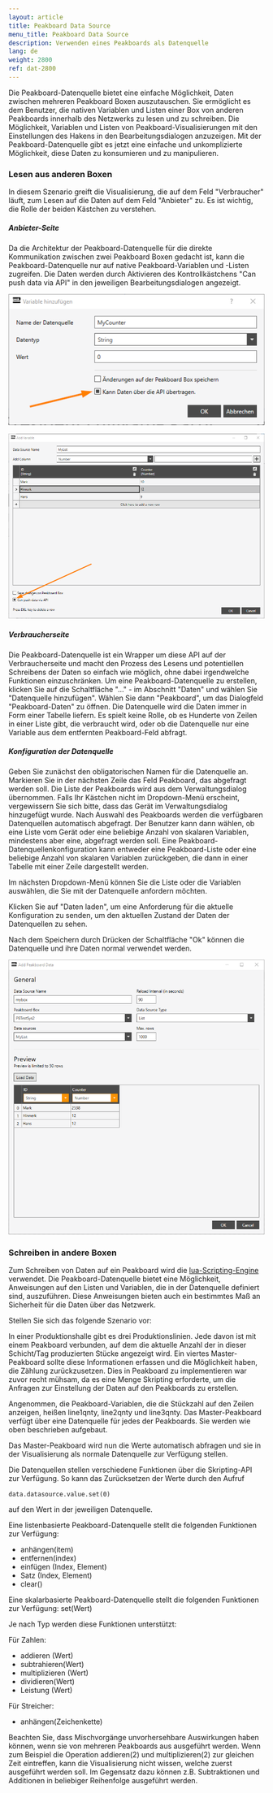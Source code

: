```yaml
---
layout: article
title: Peakboard Data Source
menu_title: Peakboard Data Source
description: Verwenden eines Peakboards als Datenquelle
lang: de
weight: 2800
ref: dat-2800
---
```


Die Peakboard-Datenquelle bietet eine einfache Möglichkeit, Daten zwischen mehreren Peakboard Boxen auszutauschen. Sie ermöglicht es dem Benutzer, die nativen Variablen und Listen einer Box von anderen Peakboards innerhalb des Netzwerks zu lesen und zu schreiben. Die Möglichkeit, Variablen und Listen von Peakboard-Visualisierungen mit den Einstellungen des Hakens in den Bearbeitungsdialogen anzuzeigen. Mit der Peakboard-Datenquelle gibt es jetzt eine einfache und unkomplizierte Möglichkeit, diese Daten zu konsumieren und zu manipulieren.

### Lesen aus anderen Boxen

In diesem Szenario greift die Visualisierung, die auf dem Feld "Verbraucher" läuft, zum Lesen auf die Daten auf dem Feld "Anbieter" zu. Es ist wichtig, die Rolle der beiden Kästchen zu verstehen.

##### Anbieter-Seite

Da die Architektur der Peakboard-Datenquelle für die direkte Kommunikation zwischen zwei Peakboard Boxen gedacht ist, kann die Peakboard-Datenquelle nur auf native Peakboard-Variablen und -Listen zugreifen. Die Daten werden durch Aktivieren des Kontrollkästchens "Can push data via API" in den jeweiligen Bearbeitungsdialogen angezeigt.

![Variable aktivieren](/assets/images/data-sources/peakbaord-datasource/pb-datasource-provider1.png)

![Liste aktivieren](/assets/images/data-sources/peakbaord-datasource/pb-datasource-provider2.png)

##### Verbraucherseite

Die Peakboard-Datenquelle ist ein Wrapper um diese API auf der Verbraucherseite und macht den Prozess des Lesens und potentiellen Schreibens der Daten so einfach wie möglich, ohne dabei irgendwelche Funktionen einzuschränken.
Um eine Peakboard-Datenquelle zu erstellen, klicken Sie auf die Schaltfläche "..." - im Abschnitt "Daten" und wählen Sie "Datenquelle hinzufügen".
Wählen Sie dann "Peakboard", um das Dialogfeld "Peakboard-Daten" zu öffnen. 
Die Datenquelle wird die Daten immer in Form einer Tabelle liefern. 
Es spielt keine Rolle, ob es Hunderte von Zeilen in einer Liste gibt, die verbraucht wird, oder ob die Datenquelle nur eine Variable aus dem entfernten Peakboard-Feld abfragt.

##### Konfiguration der Datenquelle

Geben Sie zunächst den obligatorischen Namen für die Datenquelle an.
Markieren Sie in der nächsten Zeile das Feld Peakboard, das abgefragt werden soll. 
Die Liste der Peakboards wird aus dem Verwaltungsdialog übernommen. 
Falls Ihr Kästchen nicht im Dropdown-Menü erscheint, vergewissern Sie sich bitte, dass das Gerät im Verwaltungsdialog hinzugefügt wurde.
Nach Auswahl des Peakboards werden die verfügbaren Datenquellen automatisch abgefragt. 
Der Benutzer kann dann wählen, ob eine Liste vom Gerät oder eine beliebige Anzahl von skalaren Variablen, mindestens aber eine, abgefragt werden soll.
Eine Peakboard-Datenquellenkonfiguration kann entweder eine Peakboard-Liste oder eine beliebige Anzahl von skalaren Variablen zurückgeben, die dann in einer Tabelle mit einer Zeile dargestellt werden.

Im nächsten Dropdown-Menü können Sie die Liste oder die Variablen auswählen, die Sie mit der Datenquelle anfordern möchten.

Klicken Sie auf "Daten laden", um eine Anforderung für die aktuelle Konfiguration zu senden, um den aktuellen Zustand der Daten der Datenquellen zu sehen.

Nach dem Speichern durch Drücken der Schaltfläche "Ok" können die Datenquelle und ihre Daten normal verwendet werden.

![Liste aktivieren](/assets/images/data-sources/peakbaord-datasource/pb-datasource-consumer.png)


### Schreiben in andere Boxen

Zum Schreiben von Daten auf ein Peakboard wird die [lua-Scripting-Engine](https://help.peakboard.com/scripting/de-script-engine.html) verwendet. 
Die Peakboard-Datenquelle bietet eine Möglichkeit, Anweisungen auf den Listen und Variablen, die in der Datenquelle definiert sind, auszuführen. 
Diese Anweisungen bieten auch ein bestimmtes Maß an Sicherheit für die Daten über das Netzwerk.

Stellen Sie sich das folgende Szenario vor:

In einer Produktionshalle gibt es drei Produktionslinien. Jede davon ist mit einem Peakboard verbunden, auf dem die aktuelle Anzahl der in dieser Schicht/Tag produzierten Stücke angezeigt wird.
Ein viertes Master-Peakboard sollte diese Informationen erfassen und die Möglichkeit haben, die Zählung zurückzusetzen. Dies in Peakboard zu implementieren war zuvor recht mühsam, da es eine Menge Skripting erforderte, um die Anfragen zur Einstellung der Daten auf den Peakboards zu erstellen.

Angenommen, die Peakboard-Variablen, die die Stückzahl auf den Zeilen anzeigen, heißen line1qnty, line2qnty und line3qnty. Das Master-Peakboard verfügt über eine Datenquelle für jedes der Peakboards. Sie werden wie oben beschrieben aufgebaut.

Das Master-Peakboard wird nun die Werte automatisch abfragen und sie in der Visualisierung als normale Datenquelle zur Verfügung stellen.

Die Datenquellen stellen verschiedene Funktionen über die Skripting-API zur Verfügung. 
So kann das Zurücksetzen der Werte durch den Aufruf
```
data.datasource.value.set(0)
```
auf den Wert in der jeweiligen Datenquelle.

Eine listenbasierte Peakboard-Datenquelle stellt die folgenden Funktionen zur Verfügung:

* anhängen(item)
* entfernen(index)
* einfügen (Index, Element)
* Satz (Index, Element)
* clear()

Eine skalarbasierte Peakboard-Datenquelle stellt die folgenden Funktionen zur Verfügung:
set(Wert)

Je nach Typ werden diese Funktionen unterstützt:

Für Zahlen:

* addieren (Wert)
* subtrahieren(Wert)
* multiplizieren (Wert)
* dividieren(Wert)
* Leistung (Wert)

Für Streicher:

* anhängen(Zeichenkette)

Beachten Sie, dass Mischvorgänge unvorhersehbare Auswirkungen haben können, wenn sie von mehreren Peakboards aus ausgeführt werden. Wenn zum Beispiel die Operation addieren(2) und multiplizieren(2) zur gleichen Zeit eintreffen, kann die Visualisierung nicht wissen, welche zuerst ausgeführt werden soll. Im Gegensatz dazu können z.B. Subtraktionen und Additionen in beliebiger Reihenfolge ausgeführt werden.
